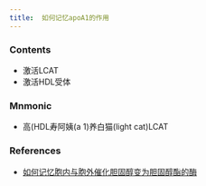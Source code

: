 ```yaml
---
title:  如何记忆apoA1的作用
--- 
```


### Contents
- 激活LCAT
- 激活HDL受体
### Mnmonic
- 高(HDL寿阿姨(a 1)养白猫(light cat)LCAT

### References
- [如何记忆胞内与胞外催化胆固醇变为胆固醇酯的酶](/如何记忆胞内与胞外催化胆固醇变为胆固醇酯的酶)

